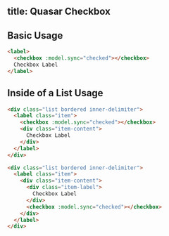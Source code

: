 title: Quasar Checkbox
---
<input type="hidden" data-fullpage-demo="checkbox">

## Basic Usage

``` html
<label>
  <checkbox :model.sync="checked"></checkbox>
  Checkbox Label
</label>
```

## Inside of a List Usage

``` html
<div class="list bordered inner-delimiter">
  <label class="item">
    <checkbox :model.sync="checked"></checkbox>
    <div class="item-content">
      Checkbox Label
    </div>
  </label>
</div>
```

``` html
<div class="list bordered inner-delimiter">
  <label class="item">
    <div class="item-content">
      <div class="item-label">
        Checkbox Label
      </div>
      <checkbox :model.sync="checked"></checkbox>
    </div>
  </label>
</div>
```

